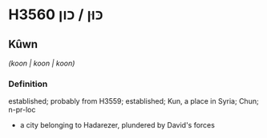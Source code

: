 # H3560 כּוּן / כון

## Kûwn

_(koon | koon | koon)_

### Definition

established; probably from H3559; established; Kun, a place in Syria; Chun; n-pr-loc

- a city belonging to Hadarezer, plundered by David's forces
